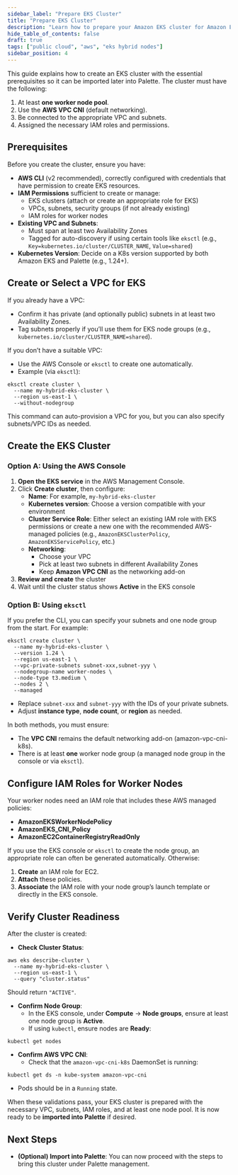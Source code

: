 ```yaml
---
sidebar_label: "Prepare EKS Cluster"
title: "Prepare EKS Cluster"
description: "Learn how to prepare your Amazon EKS cluster for Amazon EKS Hybrid Nodes."
hide_table_of_contents: false
draft: true
tags: ["public cloud", "aws", "eks hybrid nodes"]
sidebar_position: 4
---
```


This guide explains how to create an EKS cluster with the essential prerequisites so it can be imported later into
Palette. The cluster must have the following:

1. At least **one worker node pool**.
2. Use the **AWS VPC CNI** (default networking).
3. Be connected to the appropriate VPC and subnets.
4. Assigned the necessary IAM roles and permissions.

## Prerequisites

Before you create the cluster, ensure you have:

- **AWS CLI** (v2 recommended), correctly configured with credentials that have permission to create EKS resources.
- **IAM Permissions** sufficient to create or manage:
  - EKS clusters (attach or create an appropriate role for EKS)
  - VPCs, subnets, security groups (if not already existing)
  - IAM roles for worker nodes
- **Existing VPC and Subnets**:
  - Must span at least two Availability Zones
  - Tagged for auto-discovery if using certain tools like `eksctl` (e.g., `Key=kubernetes.io/cluster/CLUSTER_NAME`,
    `Value=shared`)
- **Kubernetes Version**: Decide on a K8s version supported by both Amazon EKS and Palette (e.g., 1.24+).

## Create or Select a VPC for EKS

If you already have a VPC:

- Confirm it has private (and optionally public) subnets in at least two Availability Zones.
- Tag subnets properly if you’ll use them for EKS node groups (e.g., `kubernetes.io/cluster/CLUSTER_NAME=shared`).

If you don’t have a suitable VPC:

- Use the AWS Console or `eksctl` to create one automatically.
- Example (via `eksctl`):

```
eksctl create cluster \
  --name my-hybrid-eks-cluster \
  --region us-east-1 \
  --without-nodegroup
```

This command can auto-provision a VPC for you, but you can also specify subnets/VPC IDs as needed.

## Create the EKS Cluster

### Option A: Using the AWS Console

1. **Open the EKS service** in the AWS Management Console.
2. Click **Create cluster**, then configure:
   - **Name**: For example, `my-hybrid-eks-cluster`
   - **Kubernetes version**: Choose a version compatible with your environment
   - **Cluster Service Role**: Either select an existing IAM role with EKS permissions or create a new one with the
     recommended AWS-managed policies (e.g., `AmazonEKSClusterPolicy`, `AmazonEKSServicePolicy`, etc.)
   - **Networking**:
     - Choose your VPC
     - Pick at least two subnets in different Availability Zones
     - Keep **Amazon VPC CNI** as the networking add-on
3. **Review and create** the cluster
4. Wait until the cluster status shows **Active** in the EKS console

### Option B: Using `eksctl`

If you prefer the CLI, you can specify your subnets and one node group from the start. For example:

```
eksctl create cluster \
  --name my-hybrid-eks-cluster \
  --version 1.24 \
  --region us-east-1 \
  --vpc-private-subnets subnet-xxx,subnet-yyy \
  --nodegroup-name worker-nodes \
  --node-type t3.medium \
  --nodes 2 \
  --managed
```

- Replace `subnet-xxx` and `subnet-yyy` with the IDs of your private subnets.
- Adjust **instance type**, **node count**, or **region** as needed.

In both methods, you must ensure:

- The **VPC CNI** remains the default networking add-on (amazon-vpc-cni-k8s).
- There is at least **one** worker node group (a managed node group in the console or via `eksctl`).

## Configure IAM Roles for Worker Nodes

Your worker nodes need an IAM role that includes these AWS managed policies:

- **AmazonEKSWorkerNodePolicy**
- **AmazonEKS_CNI_Policy**
- **AmazonEC2ContainerRegistryReadOnly**

If you use the EKS console or `eksctl` to create the node group, an appropriate role can often be generated
automatically. Otherwise:

1. **Create** an IAM role for EC2.
2. **Attach** these policies.
3. **Associate** the IAM role with your node group’s launch template or directly in the EKS console.

## Verify Cluster Readiness

After the cluster is created:

- **Check Cluster Status**:

```
aws eks describe-cluster \
  --name my-hybrid-eks-cluster \
  --region us-east-1 \
  --query "cluster.status"
```

Should return `"ACTIVE"`.

- **Confirm Node Group**:
  - In the EKS console, under **Compute** → **Node groups**, ensure at least one node group is **Active**.
  - If using `kubectl`, ensure nodes are **Ready**:

```
kubectl get nodes
```

- **Confirm AWS VPC CNI**:
  - Check that the `amazon-vpc-cni-k8s` DaemonSet is running:

```
kubectl get ds -n kube-system amazon-vpc-cni
```

- Pods should be in a `Running` state.

When these validations pass, your EKS cluster is prepared with the necessary VPC, subnets, IAM roles, and at least one
node pool. It is now ready to be **imported into Palette** if desired.

## Next Steps

- **(Optional) Import into Palette**: You can now proceed with the steps to bring this cluster under Palette management.
